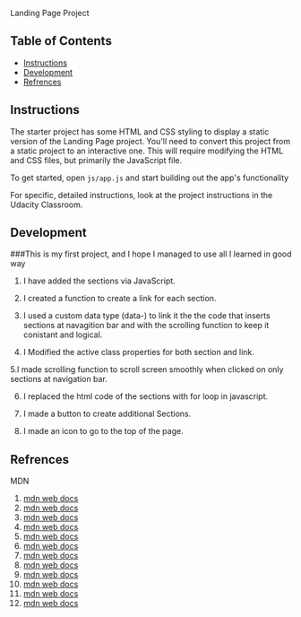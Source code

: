 Landing Page Project

## Table of Contents

* [Instructions](#instructions)
* [Development](#development)
* [Refrences](#refrences)

## Instructions

The starter project has some HTML and CSS styling to display a static version of the Landing Page project. You'll need to convert this project from a static project to an interactive one. This will require modifying the HTML and CSS files, but primarily the JavaScript file.

To get started, open `js/app.js` and start building out the app's functionality

For specific, detailed instructions, look at the project instructions in the Udacity Classroom.

## Development
###This is my first project, and I hope I managed to use all I learned in good way

1. I have added the sections via JavaScript.

2. I created a function to create a link for each section.

3. I used a custom data type (data-) to link it the the code that inserts sections at navagition bar and with the scrolling function to keep it conistant and logical.

4. I Modified the active class properties for both section and link.

5.I made scrolling function to scroll screen smoothly when clicked on only sections at navigation bar.

6. I replaced the html code of the sections with for loop in javascript.

7. I made a button to create additional Sections.

8. I made an icon to go to the top of the page.


## Refrences

MDN

1. [mdn web docs](https://developer.mozilla.org/en-US/docs/Web/API/Document/createElement)
2. [mdn web docs](https://developer.mozilla.org/en-US/docs/Web/API/Element/insertAdjacentHTML)
3. [mdn web docs](https://developer.mozilla.org/en-US/docs/Web/API/Element/insertAdjacentElement)
4. [mdn web docs](https://developer.mozilla.org/en-US/docs/Web/API/EventTarget/addEventListener)
5. [mdn web docs](https://developer.mozilla.org/en-US/docs/Web/API/Element/getBoundingClientRect)
6. [mdn web docs](https://developer.mozilla.org/en-US/docs/Web/API/Element/scrollIntoView)
7. [mdn web docs](https://developer.mozilla.org/en-US/docs/Web/API/Window/scrollTo)
8. [mdn web docs](https://developer.mozilla.org/en-US/docs/Web/API/Event/preventDefault)
9. [mdn web docs](https://developer.mozilla.org/en-US/docs/Web/API/setTimeout)
10. [mdn web docs](https://developer.mozilla.org/en-US/docs/Web/API/Location/hash)
11. [mdn web docs](https://developer.mozilla.org/en-US/docs/Web/API/Location)
12. [mdn web docs](https://developer.mozilla.org/en-US/docs/Web/API/Element/classList)